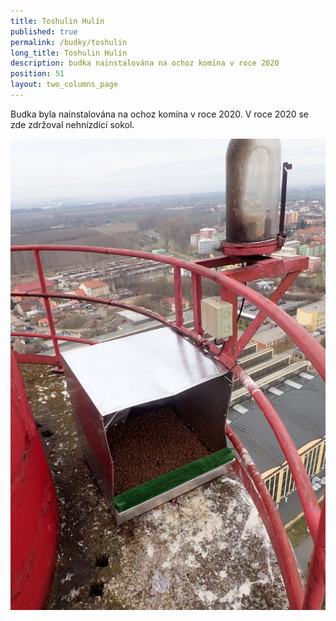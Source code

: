 ```yaml
---
title: Toshulin Hulín
published: true
permalink: /budky/toshulin
long_title: Toshulin Hulín
description: budka nainstalována na ochoz komína v roce 2020
position: 51
layout: two_columns_page
---
```

Budka byla nainstalována na ochoz komína v roce 2020. V roce 2020 se zde zdržoval nehnízdící sokol.



![](/media/p3091092-620.jpg)
